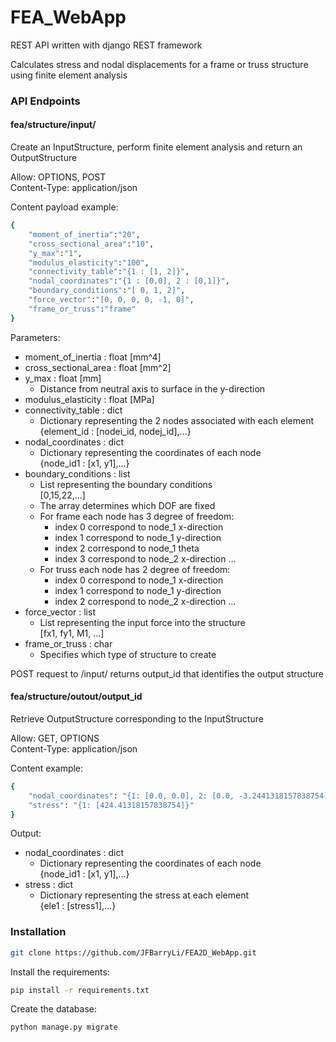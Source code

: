 # FEA_WebApp

REST API written with django REST framework

Calculates stress and nodal displacements for a frame or truss structure using finite element analysis


### API Endpoints

#### fea/structure/input/

Create an InputStructure, perform finite element analysis and return an OutputStructure

Allow: OPTIONS, POST  
Content-Type: application/json  

Content payload example:
```bash
{
	"moment_of_inertia":"20",
	"cross_sectional_area":"10",
	"y_max":"1",
	"modulus_elasticity":"100",
	"connectivity_table":"{1 : [1, 2]}",
	"nodal_coordinates":"{1 : [0,0], 2 : [0,1]}",
	"boundary_conditions":"[ 0, 1, 2]",
	"force_vector":"[0, 0, 0, 0, -1, 0]",
	"frame_or_truss":"frame"
}
```

Parameters:
  * moment_of_inertia : float [mm^4]  
  * cross_sectional_area : float [mm^2]  
  * y_max : float [mm]
	+ Distance from neutral axis to surface in the y-direction
  * modulus_elasticity : float [MPa]  
  * connectivity_table : dict  
	+ Dictionary representing the 2 nodes associated with each element  
	{element_id : [nodei_id, nodej_id],...}  
  * nodal_coordinates : dict  
	+ Dictionary representing the coordinates of each node  
	{node_id1 : [x1, y1],...}  
  * boundary_conditions : list  
	+ List representing the boundary conditions  
	[0,15,22,...]  
	+ The array determines which DOF are fixed  
	+ For frame each node has 3 degree of freedom:  
		+ index 0 correspond to node_1 x-direction  
		+ index 1 correspond to node_1 y-direction  
		+ index 2 correspond to node_1 theta  
		+ index 3 correspond to node_2 x-direction ...  
	+ For truss each node has 2 degree of freedom:  
		+ index 0 correspond to node_1 x-direction  
		+ index 1 correspond to node_1 y-direction  
		+ index 2 correspond to node_2 x-direction ...  
  * force_vector : list  
	+ List representing the input force into the structure  
	[fx1, fy1, M1, ...]  
  * frame_or_truss : char  
	+ Specifies which type of structure to create  
  
POST request to /input/ returns output_id that identifies the output structure

#### fea/structure/outout/output_id

Retrieve OutputStructure corresponding to the InputStructure

Allow: GET, OPTIONS  
Content-Type: application/json

Content example:
```bash
{
    "nodal_coordinates": "{1: [0.0, 0.0], 2: [0.0, -3.2441318157838754]}",
    "stress": "{1: [424.41318157838754]}"
}
```
Output:
  * nodal_coordinates : dict  
	+ Dictionary representing the coordinates of each node  
	{node_id1 : [x1, y1],...}
  * stress : dict  
	+ Dictionary representing the stress at each element  
	{ele1 : [stress1],...}

### Installation

```bash
git clone https://github.com/JFBarryLi/FEA2D_WebApp.git
```

Install the requirements:

```bash
pip install -r requirements.txt
```

Create the database:
```bash
python manage.py migrate
```